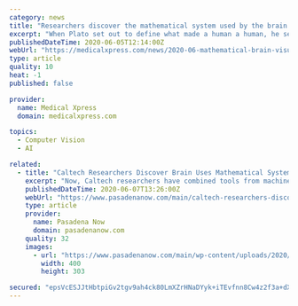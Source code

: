 ```yaml
---
category: news
title: "Researchers discover the mathematical system used by the brain to organize visual objects"
excerpt: "When Plato set out to define what made a human a human, he settled on two primary characteristics: We do not have feathers, and we are bipedal (walking upright on two legs). Plato's characterization may not encompass all of what identifies a human,"
publishedDateTime: 2020-06-05T12:14:00Z
webUrl: "https://medicalxpress.com/news/2020-06-mathematical-brain-visual.html"
type: article
quality: 10
heat: -1
published: false

provider:
  name: Medical Xpress
  domain: medicalxpress.com

topics:
  - Computer Vision
  - AI

related:
  - title: "Caltech Researchers Discover Brain Uses Mathematical System to Organize What You See"
    excerpt: "Now, Caltech researchers have combined tools from machine learning and neuroscience to discover that the brain uses a mathematical system to organize visual objects according to their principal components."
    publishedDateTime: 2020-06-07T13:26:00Z
    webUrl: "https://www.pasadenanow.com/main/caltech-researchers-discover-brain-uses-mathematical-system-to-organize-what-you-see/"
    type: article
    provider:
      name: Pasadena Now
      domain: pasadenanow.com
    quality: 32
    images:
      - url: "https://www.pasadenanow.com/main/wp-content/uploads/2020/06/41586_2020_2350_Fig4_crop.max828.jpg"
        width: 400
        height: 303

secured: "epsVcESJJtHbtpiGv2tgv9ah4ck80LmXZrHNaDYyk+iTEvfnn8Cw4z2f3a+dXTiiO+6tguZFI6/ZmFZYQQeIoolqmn+5/GjUoPmro97H9qzOtxtT/wqtYAKnAUkhvm8iB7CLFr9E/n0XTozJ25mtbhLR/PDeSjwQXFY/HHGhWkAUVC2osa/vnzHugDbeJhQ6LctKdGQmze2/Cu2EbiWGE1lBqbOY5h2czPsErwb64ZbLFTj4NuHVEuL5FZwi91m+lUsHHZdaYJhnj6UZhz7bWuYu9CDCRDllsPCmKwSYEksAQfgC/fJJYGeao0hm9NrIcD+rGJSG0MnVeLm7t4519WlpeeV+lCSZrkbT8Gnc/dG3vKGhgdaT6TBnNppeB8Amufa34wXv5u4eCPCSRtyne0bWUg9LzJgb4hrT9QwkD1ErHGdKI3F98Ap0gXbDv1ZAm6ON9CChBzDcL08qJtnD5vptRfn27Apzr6Ws0Oto8+A=;ILHR6y99+eHD8nvF1dIO3A=="
---
```


